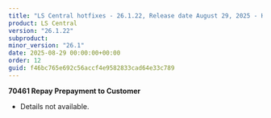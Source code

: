 ```yaml
---
title: "LS Central hotfixes - 26.1.22, Release date August 29, 2025 - Hotfixes"
product: LS Central
version: "26.1.22"
subproduct: 
minor_version: "26.1"
date: 2025-08-29 00:00:00+00:00
order: 12
guid: f46bc765e692c56accf4e9582833cad64e33c789
---
```


<strong>70461 Repay Prepayment to Customer</strong>
<ul><li>Details not available.</li></ul>
